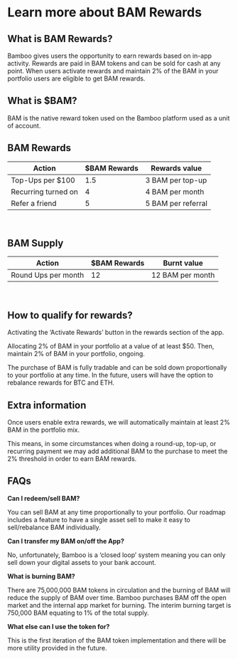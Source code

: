 # Learn more about BAM Rewards

## What is BAM Rewards?

Bamboo gives users the opportunity to earn rewards based on in-app activity. Rewards are paid in BAM tokens and can be sold for cash at any point. When users activate rewards and maintain 2% of the BAM in your portfolio users are eligible to get BAM rewards.

## What is $BAM?

BAM is the native reward token used on the Bamboo platform used as a unit of account.

## BAM Rewards

|Action|$BAM Rewards|Rewards value|
|------|------------|-------------|
|Top-Ups per $100|1.5|3 BAM per top-up|
|Recurring turned on|4|4 BAM per month|
|Refer a friend|5|5 BAM per referral|

&nbsp;

## BAM Supply

|Action|$BAM Rewards|Burnt value|
|------|------------|-------------|
|Round Ups per month|12|12 BAM per month|

&nbsp;

## How to qualify for rewards?

Activating the ‘Activate Rewards’ button in the rewards section of the app.

Allocating 2% of BAM in your portfolio at a value of at least $50. Then, maintain 2% of BAM in your portfolio, ongoing.

The purchase of BAM is fully tradable and can be sold down proportionally to your portfolio at any time. In the future, users will have the option to rebalance rewards for BTC and ETH.

## Extra information

Once users enable extra rewards, we will automatically maintain at least 2% BAM in the portfolio mix.

This means, in some circumstances when doing a round-up, top-up, or recurring payment we may add additional BAM to the purchase to meet the 2% threshold in order to earn BAM rewards.

## FAQs

**Can I redeem/sell BAM?**

You can sell BAM at any time proportionally to your portfolio. Our roadmap includes a feature to have a single asset sell to make it easy to sell/rebalance BAM individually.

**Can I transfer my BAM on/off the App?**

No, unfortunately, Bamboo is a ‘closed loop’ system meaning you can only sell down your digital assets to your bank account.

**What is burning BAM?**

There are 75,000,000 BAM tokens in circulation and the burning of BAM will reduce the supply of BAM over time. Bamboo purchases BAM off the open market and the internal app market for burning. The interim burning target is 750,000 BAM equating to 1% of the total supply.

**What else can I use the token for?**

This is the first iteration of the BAM token implementation and there will be more utility provided in the future.
